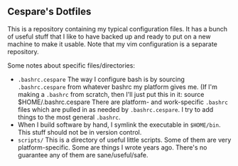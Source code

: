 Cespare's Dotfiles
------------------

This is a repository containing my typical configuration files. It has a bunch of useful stuff that I like to
have backed up and ready to put on a new machine to make it usable. Note that my vim configuration is a
separate repository.

Some notes about specific files/directories:

* `.bashrc.cespare` The way I configure bash is by sourcing `.bashrc.cespare` from whatever bashrc my platform
  gives me. (If I'm making a `.bashrc` from scratch, then I'll just put this in it:
      source $HOME/.bashrc.cespare
  There are platform- and work-specific `.bashrc` files which are pulled in as needed by `.bashrc.cespare`.
  I try to add things to the most general `.bashrc`.
* When I build software by hand, I symlink the executable in `$HOME/bin`. This stuff should not be in version
  control.
* `scripts/` This is a directory of useful little scripts. Some of them are very platform-specific. Some are
  things I wrote years ago. There's no guarantee any of them are sane/useful/safe.
